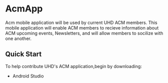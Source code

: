 # AcmApp
Acm mobile application will be used by current UHD ACM members. This mobile application will enable ACM members to recieve information about ACM upcoming events, Newsletters, and will allow members
to socilize with one another. 

## Quick Start
To help contribute UHD's ACM application,begin by downloading:
- Android Studio 


